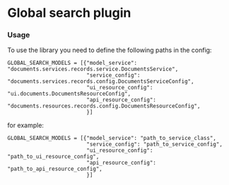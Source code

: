 # Global search plugin

### Usage

To use the library you need to define the following paths in the config:

```
GLOBAL_SEARCH_MODELS = [{"model_service": "documents.services.records.service.DocumentsService",
                         "service_config": "documents.services.records.config.DocumentsServiceConfig",
                         "ui_resource_config": "ui.documents.DocumentsResourceConfig",
                         "api_resource_config": "documents.resources.records.config.DocumentsResourceConfig",
                         }]
```


for example:
```
GLOBAL_SEARCH_MODELS = [{"model_service": "path_to_service_class",
                         "service_config": "path_to_service_config",
                         "ui_resource_config": "path_to_ui_resource_config",
                         "api_resource_config": "path_to_api_resource_config",
                         }]
```